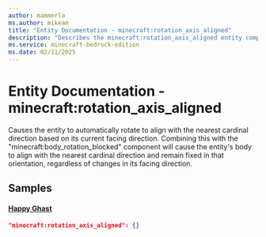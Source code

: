 ```yaml
---
author: mammerla
ms.author: mikeam
title: "Entity Documentation - minecraft:rotation_axis_aligned"
description: "Describes the minecraft:rotation_axis_aligned entity component"
ms.service: minecraft-bedrock-edition
ms.date: 02/11/2025 
---
```


# Entity Documentation - minecraft:rotation_axis_aligned

Causes the entity to automatically rotate to align with the nearest cardinal direction based on its current facing direction.
Combining this with the "minecraft:body_rotation_blocked" component will cause the entity's body to align with the nearest cardinal direction and remain fixed in that orientation, regardless of changes in its facing direction.


## Samples

#### [Happy Ghast](https://github.com/Mojang/bedrock-samples/tree/preview/behavior_pack/entities/happy_ghast.json)


```json
"minecraft:rotation_axis_aligned": {}
```
